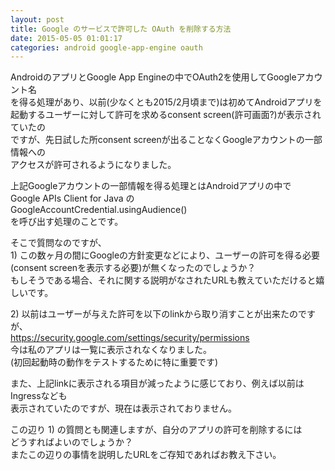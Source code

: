 ```yaml
---
layout: post
title: Google のサービスで許可した OAuth を削除する方法
date: 2015-05-05 01:01:17
categories: android google-app-engine oauth
---
```

<p>AndroidのアプリとGoogle App Engineの中でOAuth2を使用してGoogleアカウント名<br>
を得る処理があり、以前(少なくとも2015/2月頃まで)は初めてAndroidアプリを<br>
起動するユーザーに対して許可を求めるconsent screen(許可画面?)が表示されていたの<br>
ですが、先日試した所consent screenが出ることなくGoogleアカウントの一部情報への<br>
アクセスが許可されるようになりました。</p>

<p>上記Googleアカウントの一部情報を得る処理とはAndroidアプリの中で<br>
Google APIs Client for Java の<br>
GoogleAccountCredential.usingAudience()<br>
を呼び出す処理のことです。</p>

<p>そこで質問なのですが、<br>
1) この数ヶ月の間にGoogleの方針変更などにより、ユーザーの許可を得る必要<br>
(consent screenを表示する必要)が無くなったのでしょうか？<br>
もしそうである場合、それに関する説明がなされたURLも教えていただけると嬉しいです。</p>

<p>2) 以前はユーザーが与えた許可を以下のlinkから取り消すことが出来たのですが、<br>
<a href="https://security.google.com/settings/security/permissions" rel="nofollow">https://security.google.com/settings/security/permissions</a><br>
今は私のアプリは一覧に表示されなくなりました。<br>
(初回起動時の動作をテストするために特に重要です)</p>

<p>また、上記linkに表示される項目が減ったように感じており、例えば以前はIngressなども<br>
表示されていたのですが、現在は表示されておりません。</p>

<p>この辺り 1) の質問とも関連しますが、自分のアプリの許可を削除するには<br>
どうすればよいのでしょうか？<br>
またこの辺りの事情を説明したURLをご存知であればお教え下さい。</p>
